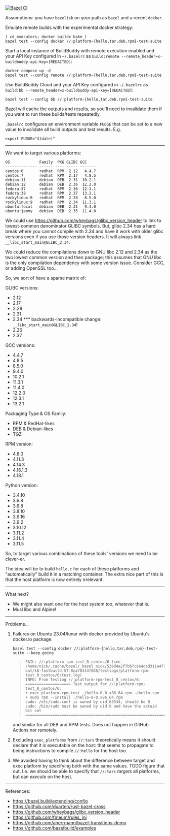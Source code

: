 [![Bazel CI](https://github.com/nickbreen/bz-platforms2/actions/workflows/bazel.yml/badge.svg)](https://github.com/nickbreen/bz-platforms2/actions/workflows/bazel.yml)

Assumptions: you have `bazelisk` on your path as `bazel` and a recent `docker`.

Emulate remote builds with the experimental docker strategy:

    ( cd executors; docker buildx bake )
    bazel test --config docker //:platform-{hello,tar,deb,rpm}-test-suite

Start a local instance of BuildBuddy with remote execution enabled and your API
Key configured in `~/.bazelrc` 
as `build:remote --remote_header=x-buildbuddy-api-key=[REDACTED]`:
    
    docker compose up -d
    bazel test --config remote //:platform-{hello,tar,deb,rpm}-test-suite

Use BuildBuddy Cloud and your API Key configured in `~/.bazelrc` 
as `build:bb --remote_header=x-buildbuddy-api-key=[REDACTED]`: 

    bazel test --config bb //:platform-{hello,tar,deb,rpm}-test-suite

Bazel will cache the outputs and results, so you'll need to invalidate them if 
you want to run these builds/tests repeatedly.

`.bazelrc` configures an environment variable `FUDGE` that can be set to a new
value to invalidate all build outputs and test results. E.g.

    export FUDGE="$(date)"

---

We want to target various platforms:

    OS             Family  PKG GLIBC GCC                  
    -------------- ------ ---- ----- -------
    centos:6       redhat  RPM  2.12   4.4.7  
    centos:7       redhat  RPM  2.17   4.8.5    
    debian:11      debian  DEB  2.31  10.2.1        
    debian:12      debian  DEB  2.36  12.2.0                 
    fedora:37      redhat  RPM  2.36  12.3.1     
    fedora:38      redhat  RPM  2.37  13.2.1     
    rockylinux:8   redhat  RPM  2.28   8.5.0    
    rockylinux:9   redhat  RPM  2.34  11.3.1     
    ubuntu:focal   debian  DEB  2.31   9.4.0          
    ubuntu:jammy   debian  DEB  2.35  11.4.0          

We could use https://github.com/wheybags/glibc_version_header
to link to lowest-common denominator GLIBC symbols. But, glibc 2.34 has a
hard break where you cannot compile with 2.34 and have it work with older
glibc versions even if you use those version headers. It will always
link `__libc_start_main@GLIBC_2.34`.

We could reduce the compilations down to GNU libc 2.12 and 2.34 as the two
lowest common version and then package; this assumes that GNU libc is the only
compilation dependency with some version issue. Consider GCC, or adding OpenSSL too...

So, we sort of have a sparse matrix of:

GLIBC versions:
- 2.12
- 2.17
- 2.28
- 2.31
- 2.34 *** backwards-incompatible change: `__libc_start_main@GLIBC_2.34`!
- 2.36
- 2.37

GCC versions:
- 4.4.7
- 4.8.5
- 8.5.0
- 9.4.0
- 10.2.1
- 11.3.1
- 11.4.0
- 12.2.0
- 12.3.1
- 13.2.1

Packaging Type & OS Family:
- RPM & RedHat-likes
- DEB & Debian-likes
- TGZ

RPM version:
- 4.8.0
- 4.11.3
- 4.14.3
- 4.16.1.3
- 4.18.1

Python version:
- 3.4.10
- 3.6.8
- 3.6.8
- 3.8.10
- 3.9.16
- 3.9.2
- 3.10.12
- 3.11.2
- 3.11.4
- 3.11.5

So, to target various combinations of these tools' versions we need to be clever-er.

The idea will be to build `hello.c` for each of these platforms and
"automatically" build it in a matching container. The extra nice part of this
is that the host platform is now entirely irrelevant.

---

What next?

- We might also want one for the host system too, whatever that is.
- Musl libc and Alpine!

---

Problems...

1. Failures on Ubuntu 23.04/lunar with docker provided by Ubuntu's docker.io package. 

       bazel test --config docker //:platform-{hello,tar,deb,rpm}-test-suite --keep_going
   
   >     FAIL: //:platform-rpm-test_0_centos/6 (see /home/nick/.cache/bazel/_bazel_nick/536d4a2f7bb7c864cad311a4771d7d40/execroot/_main/bazel-out/k8-fastbuild-ST-8ca70333f868/testlogs/platform-rpm-test_0_centos/6/test.log)
   >     INFO: From Testing //:platform-rpm-test_0_centos/6:
   >     ==================== Test output for //:platform-rpm-test_0_centos/6:
   >     + exec platform-rpm-test ./hello-0-0.x86_64.rpm ./hello.rpm
   >     + sudo rpm --install ./hello-0-0.x86_64.rpm
   >     sudo: /etc/sudo.conf is owned by uid 65534, should be 0
   >     sudo: /bin/sudo must be owned by uid 0 and have the setuid bit set
   >     ================================================================================

   and similar for all DEB and RPM tests. Does not happen in GitHub Actions nor remotely.  

2. Excluding `exec_platforms` from `//:tars` theoretically means it should 
   declare that it is executable on the host: that seems to propagate to being
   instructions to compile `//:hello` for the host too.

3. We avoided having to think about the difference between target and exec platform by
   specifying both with the same values. TODO figure that out. I.e. we should be able
   to specify that `//:tars` _targets_ all platforms, but can _execute_ on the host.
---

References:

- https://bazel.build/extending/config
- https://github.com/duarten/rust-bazel-cross
- https://github.com/wheybags/glibc_version_header
- https://github.com/fmeum/rules_jni
- https://github.com/aherrmann/bazel-transitions-demo
- https://github.com/bazelbuild/examples

